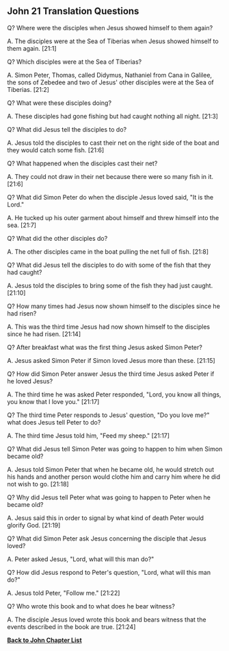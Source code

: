 ## John 21 Translation Questions ##

Q? Where were the disciples when Jesus showed himself to them again?

A. The disciples were at the Sea of Tiberias when Jesus showed himself to them again. [21:1]

Q? Which disciples were at the Sea of Tiberias?

A. Simon Peter, Thomas, called Didymus, Nathaniel from Cana in Galilee, the sons of Zebedee and two of Jesus' other disciples were at the Sea of Tiberias. [21:2]

Q? What were these disciples doing?

A. These disciples had gone fishing but had caught nothing all night. [21:3]

Q? What did Jesus tell the disciples to do?

A. Jesus told the disciples to cast their net on the right side of the boat and they would catch some fish. [21:6]

Q? What happened when the disciples cast their net?

A. They could not draw in their net because there were so many fish in it. [21:6]

Q? What did Simon Peter do when the disciple Jesus loved said, "It is the Lord."

A. He tucked up his outer garment about himself and threw himself into the sea. [21:7]

Q? What did the other disciples do?

A. The other disciples came in the boat pulling the net full of fish. [21:8]

Q? What did Jesus tell the disciples to do with some of the fish that they had caught?

A. Jesus told the disciples to bring some of the fish they had just caught. [21:10]

Q? How many times had Jesus now shown himself to the disciples since he had risen?

A. This was the third time Jesus had now shown himself to the disciples since he had risen. [21:14]

Q? After breakfast what was the first thing Jesus asked Simon Peter?

A. Jesus asked Simon Peter if Simon loved Jesus more than these. [21:15]

Q? How did Simon Peter answer Jesus the third time Jesus asked Peter if he loved Jesus?

A. The third time he was asked Peter responded, "Lord, you know all things, you know that I love you." [21:17]

Q? The third time Peter responds to Jesus' question, "Do you love me?" what does Jesus tell Peter to do?

A. The third time Jesus told him, "Feed my sheep." [21:17]

Q? What did Jesus tell Simon Peter was going to happen to him when Simon became old?

A. Jesus told Simon Peter that when he became old, he would stretch out his hands and another person would clothe him and carry him where he did not wish to go. [21:18]

Q? Why did Jesus tell Peter what was going to happen to Peter when he became old?

A. Jesus said this in order to signal by what kind of death Peter would glorify God. [21:19]

Q? What did Simon Peter ask Jesus concerning the disciple that Jesus loved?

A. Peter asked Jesus, "Lord, what will this man do?"

Q? How did Jesus respond to Peter's question, "Lord, what will this man do?"

A. Jesus told Peter, "Follow me." [21:22]

Q? Who wrote this book and to what does he bear witness?

A. The disciple Jesus loved wrote this book and bears witness that the events described in the book are true. [21:24]

__[Back to John Chapter List](./)__

